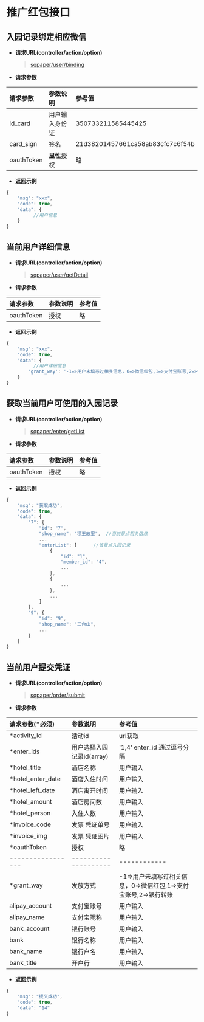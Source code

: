 # 推广红包接口

## 入园记录绑定相应微信

- **请求URL(controller/action/option)**

  > [sqpaper/user/binding](#)

- **请求参数**

请求参数       | 参数说明     | 参考值
:--------- | :------- | :-------------------------------
id_card    | 用户输入身份证  | 350733211585445425
card_sign  | 签名       | 21d38201457661ca58ab83cfc7c6f54b
oauthToken | **显性**授权 | 略

- **返回示例**

```javascript
{
    "msg": "xxx",
    "code": true,
    "data": {  
          //用户信息
    }
}
```

## 当前用户详细信息

- **请求URL(controller/action/option)**

  > [sqpaper/user/getDetail](#)

- **请求参数**

请求参数       | 参数说明 | 参考值
:--------- | :--- | :--
oauthToken | 授权   | 略

- **返回示例**

```javascript
{
    "msg": "xxx",
    "code": true,
    "data": {  
          //用户详细信息
        'grant_way': '-1=>用户未填写过相关信息，0=>微信红包,1=>支付宝账号,2=>银行转账'
    }
}
```

## 获取当前用户可使用的入园记录

- **请求URL(controller/action/option)**

  > [sqpaper/enter/getList](#)

- **请求参数**

请求参数       | 参数说明 | 参考值
:--------- | :--- | :--
oauthToken | 授权   | 略

- **返回示例**

```javascript
{
    "msg": "获取成功",
    "code": true,
    "data": {
        "7": {
            "id": "7",
            "shop_name": "项王故里",  //当前景点相关信息
            ...
            "enterList": [      //该景点入园记录
                {
                    "id": "1",
                    "member_id": "4",
                    ...
                },
                {
                    ...
                },
                ...
            ]
        },
        "9": {
            "id": "9",
            "shop_name": "三台山",
            ...
        }
    }
}
```


## 当前用户提交凭证

- **请求URL(controller/action/option)**

  > [sqpaper/order/submit](#)

- **请求参数**

请求参数(*必须)         | 参数说明                 | 参考值
:---------------- | :------------------- | :---------------------
*activity_id      | 活动id                |   url获取
*enter_ids        | 用户选择入园记录id(array)    | '1,4' enter_id 通过逗号分隔
*hotel_title       | 酒店名称                 | 用户输入
*hotel_enter_date  | 酒店入住时间               | 用户输入
*hotel_left_date   | 酒店离开时间               | 用户输入
*hotel_amount      | 酒店房间数                | 用户输入
*hotel_person      | 入住人数                 | 用户输入
*invoice_code      | 发票 凭证单号              | 用户输入
*invoice_img       | 发票 凭证图片              | 用户输入
*oauthToken        | 授权                   | 略
----------------- | -------------------- | ------------
*grant_way         | 发放方式                 | -1=>用户未填写过相关信息，0=>微信红包,1=>支付宝账号,2=>银行转账
alipay_account    | 支付宝账号                | 用户输入
alipay_name       | 支付宝昵称                | 用户输入
bank_account      | 银行账号                 | 用户输入
bank              | 银行名称                 | 用户输入
bank_name         | 银行户名                 | 用户输入
bank_title        | 开户行                  | 用户输入

- **返回示例**

```javascript
{
    "msg": "提交成功",
    "code": true,
    "data": "14"
}
```
